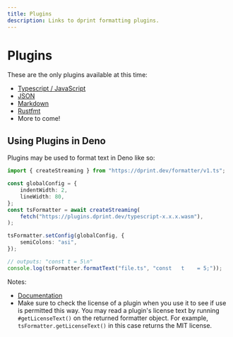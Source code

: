 ```yaml
---
title: Plugins
description: Links to dprint formatting plugins.
---
```


# Plugins

These are the only plugins available at this time:

- [Typescript / JavaScript](/plugins/typescript)
- [JSON](/plugins/json)
- [Markdown](/plugins/markdown)
- [Rustfmt](/plugins/rustfmt)
- More to come!

## Using Plugins in Deno

Plugins may be used to format text in Deno like so:

```ts
import { createStreaming } from "https://dprint.dev/formatter/v1.ts";

const globalConfig = {
    indentWidth: 2,
    lineWidth: 80,
};
const tsFormatter = await createStreaming(
    fetch("https://plugins.dprint.dev/typescript-x.x.x.wasm"),
);

tsFormatter.setConfig(globalConfig, {
    semiColons: "asi",
});

// outputs: "const t = 5\n"
console.log(tsFormatter.formatText("file.ts", "const   t    = 5;"));
```

Notes:

- [Documentation](https://doc.deno.land/https/dprint.dev/formatter/v1.ts)
- Make sure to check the license of a plugin when you use it to see if use is permitted this way. You may read a plugin's license text by running `#getLicenseText()` on the returned formatter object. For example, `tsFormatter.getLicenseText()` in this case returns the MIT license.
